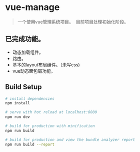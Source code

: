 # vue-manage

> 一个使用vue管理系统项目。  目前项目处理初始化阶段。

## 已完成功能。 
* 动态加载组件。
* 路由。
* 基本的layout布局组件。（未写css)
* vue动态面包屑功能。



## Build Setup

``` bash
# install dependencies
npm install

# serve with hot reload at localhost:8080
npm run dev

# build for production with minification
npm run build

# build for production and view the bundle analyzer report
npm run build --report
```
